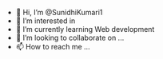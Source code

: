 - 👋 Hi, I’m @SunidhiKumari1
- 👀 I’m interested in 
- 🌱 I’m currently learning Web development
- 💞️ I’m looking to collaborate on ...
- 📫 How to reach me ...

<!---
SunidhiKumari1/SunidhiKumari1 is a ✨ special ✨ repository because its `README.md` (this file) appears on your GitHub profile.
You can click the Preview link to take a look at your changes.
--->
